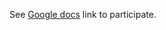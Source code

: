 See [Google docs](https://docs.google.com/spreadsheets/d/1kmfl8tHVg8H0676TVM57HdDVyNYLF3GZ_5YaxzgSLHA/edit#gid=0) link to participate.
